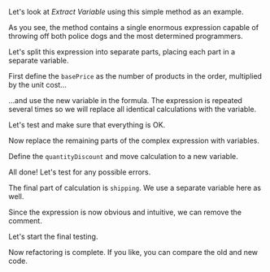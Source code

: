Let's look at <i>Extract Variable</i> using this simple method as an example.

As you see, the method contains a single enormous expression capable of throwing off both police dogs and the most determined programmers.

Let's split this expression into separate parts, placing each part in a separate variable.

First define the <code>basePrice</code> as the number of products in the order, multiplied by the unit cost…

…and use the new variable in the formula. The expression is repeated several times so we will replace all identical calculations with the variable.

Let's test and make sure that everything is OK.

Now replace the remaining parts of the complex expression with variables.

Define the <code>quantityDiscount</code> and move calculation to a new variable.

All done! Let's test for any possible errors.

The final part of calculation is <code>shipping</code>. We use a separate variable here as well.

Since the expression is now obvious and intuitive, we can remove the comment.

Let's start the final testing.

Now refactoring is complete. If you like, you can compare the old and new code.